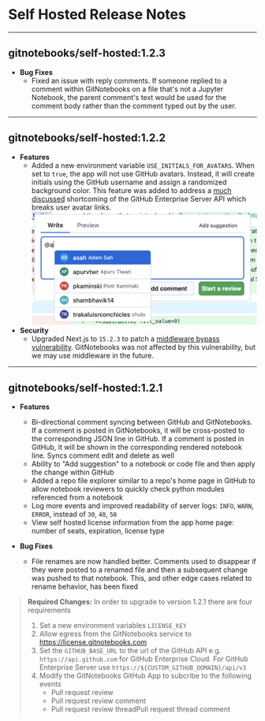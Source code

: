 # Self Hosted Release Notes

---

## gitnotebooks/self-hosted:1.2.3

- **Bug Fixes**
  - Fixed an issue with reply comments. If someone replied to a comment within GitNotebooks on a file that's not a Jupyter Notebook, the parent comment's text would be used for the comment body rather than the comment typed out by the user.

---

## gitnotebooks/self-hosted:1.2.2

- **Features**
  - Added a new environment variable `USE_INITIALS_FOR_AVATARS`. When set to `true`, the app will not use GitHub avatars. Instead, it will create initials using the GitHub username and assign a randomized background color. This feature was added to address a [much](https://github.com/orgs/community/discussions/135891) [discussed](https://github.com/Reviewable/Reviewable/issues/770) shortcoming of the GitHub Enterprise Server API which breaks user avatar links.
    ![Screenshot of user initials used as avatars](./images/initials-example.png)
- **Security**
  - Upgraded Next.js to `15.2.3` to patch a [middleware bypass vulnerability](https://nextjs.org/blog/cve-2025-29927). GitNotebooks was not affected by this vulnerability, but we may use middleware in the future.

---

## gitnotebooks/self-hosted:1.2.1

- **Features**
  - Bi-directional comment syncing between GitHub and GitNotebooks. If a comment is posted in GitNotebooks, it will be cross-posted to the corresponding JSON line in GitHub. If a comment is posted in GitHub, it will be shown in the corresponding rendered notebook line. Syncs comment edit and delete as well
  - Ability to "Add suggestion" to a notebook or code file and then apply the change within GitHub
  - Added a repo file explorer similar to a repo's home page in GitHub to allow notebook reviewers to quickly check python modules referenced from a notebook
  - Log more events and improved readability of server logs: `INFO`, `WARN`, `ERROR`, instead of `30`, `40`, `50`
  - View self hosted license information from the app home page: number of seats, expiration, license type
- **Bug Fixes**

  - File renames are now handled better. Comments used to disappear if they were posted to a renamed file and then a subsequent change was pushed to that notebook. This, and other edge cases related to rename behavior, has been fixed

> **Required Changes:** In order to upgrade to version 1.2.1 there are four requirements
>
> 1. Set a new environment variables `LICENSE_KEY`
> 2. Allow egress from the GitNotebooks service to https://license.gitnotebooks.com
> 3. Set the `GITHUB_BASE_URL` to the url of the GitHub API e.g. `https://api.github.com` for GitHub Enterprise Cloud. For GitHub Enterprise Server use `https://${CUSTOM_GITHUB_DOMAIN}/api/v3`
> 4. Modify the GitNotebooks GitHub App to subcribe to the following events
>    - Pull request review
>    - Pull request review comment
>    - Pull request review threadPull request thread comment
